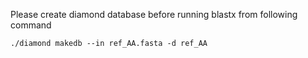 Please create diamond database before running blastx from following command

```
./diamond makedb --in ref_AA.fasta -d ref_AA
```
